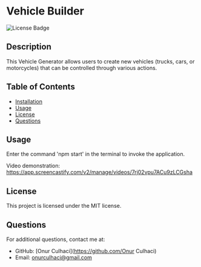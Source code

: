# Vehicle Builder

![License Badge](https://img.shields.io/badge/license-MIT-blue)

## Description
This Vehicle Generator allows users to create new vehicles (trucks, cars, or motorcycles) that can be controlled through various actions.

## Table of Contents
- [Installation](#installation)
- [Usage](#usage)
- [License](#license)
- [Questions](#questions)

## Usage
Enter the command 'npm start' in the terminal to invoke the application.

Video demonstration: https://app.screencastify.com/v2/manage/videos/7rj02vpu7ACu9zLCGsha

## License
This project is licensed under the MIT license.

## Questions
For additional questions, contact me at:
- GitHub: [Onur Culhaci](https://github.com/Onur Culhaci)
- Email: onurculhaci@gmail.com
